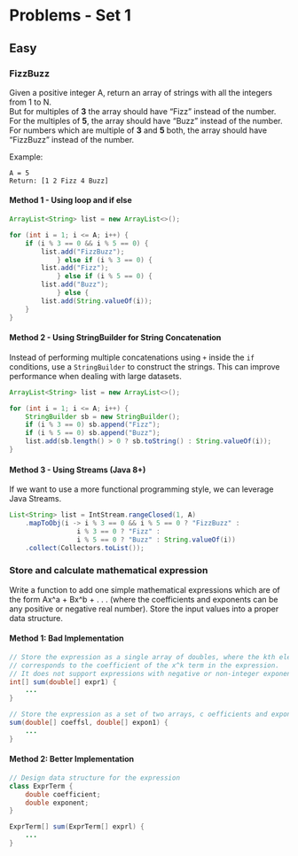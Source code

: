 # Problems - Set 1

## Easy

### FizzBuzz

Given a positive integer A, return an array of strings with all the integers from 1 to N.\
But for multiples of **3** the array should have “Fizz” instead of the number.\
For the multiples of **5**, the array should have “Buzz” instead of the number.\
For numbers which are multiple of **3** and **5** both, the array should have “FizzBuzz” instead of the number.

Example:

```
A = 5
Return: [1 2 Fizz 4 Buzz]
```

#### Method 1 - Using loop and if else

```java
ArrayList<String> list = new ArrayList<>();

for (int i = 1; i <= A; i++) {
    if (i % 3 == 0 && i % 5 == 0) {
        list.add("FizzBuzz");
            } else if (i % 3 == 0) {
        list.add("Fizz");
            } else if (i % 5 == 0) {
        list.add("Buzz");
            } else {
        list.add(String.valueOf(i));
    }
}
```

#### Method 2 - **Using StringBuilder for String Concatenation**

Instead of performing multiple concatenations using `+` inside the `if` conditions, use a `StringBuilder` to construct the strings. This can improve performance when dealing with large datasets.

```java
ArrayList<String> list = new ArrayList<>();

for (int i = 1; i <= A; i++) {
    StringBuilder sb = new StringBuilder();
    if (i % 3 == 0) sb.append("Fizz");
    if (i % 5 == 0) sb.append("Buzz");
    list.add(sb.length() > 0 ? sb.toString() : String.valueOf(i));
}
```

#### Method 3 - **Using Streams (Java 8+)**

If we want to use a more functional programming style, we can leverage Java Streams.

```java
List<String> list = IntStream.rangeClosed(1, A)
    .mapToObj(i -> i % 3 == 0 && i % 5 == 0 ? "FizzBuzz" :
                 i % 3 == 0 ? "Fizz" :
                 i % 5 == 0 ? "Buzz" : String.valueOf(i))
    .collect(Collectors.toList());
```

### Store and calculate mathematical expression

Write a function to add one simple mathematical expressions which are of the form Ax^a + Bx^b + . . . (where the coefficients and exponents can be any positive or negative real number). Store the input values into a proper data structure.

#### Method 1: Bad Implementation

```java
// Store the expression as a single array of doubles, where the kth element
// corresponds to the coefficient of the x^k term in the expression.
// It does not support expressions with negative or non-integer exponents.
int[] sum(double[] expr1) {
    ...
}

// Store the expression as a set of two arrays, c oefficients and exponents
sum(double[] coeffsl, double[] expon1) {
    ...
}
```

#### Method 2: Better Implementation

```java
// Design data structure for the expression
class ExprTerm {
    double coefficient;
    double exponent;
}

ExprTerm[] sum(ExprTerm[] exprl) {
    ...    
}
```







